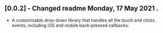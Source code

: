 ## [0.0.2] - Changed readme Monday, 17 May 2021 .

* A customizable drop-down library that handles all the touch and clicks events, including iOS and mobile back-pressed callbacks.